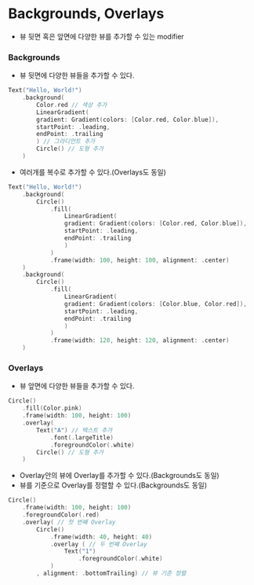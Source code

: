 # Backgrounds, Overlays
- 뷰 뒷면 혹은 앞면에 다양한 뷰를 추가할 수 있는 modifier

### Backgrounds
- 뷰 뒷면에 다양한 뷰들을 추가할 수 있다.
```swift
Text("Hello, World!")
    .background(
        Color.red // 색상 추가
        LinearGradient(
        gradient: Gradient(colors: [Color.red, Color.blue]),
        startPoint: .leading,
        endPoint: .trailing
        ) // 그라디언트 추가
        Circle() // 도형 추가
    )
```
- 여러개를 복수로 추가할 수 있다.(Overlays도 동일)
```swift
Text("Hello, World!")
    .background(
        Circle()
            .fill(
                LinearGradient(
                gradient: Gradient(colors: [Color.red, Color.blue]),
                startPoint: .leading,
                endPoint: .trailing
                )
            )
            .frame(width: 100, height: 100, alignment: .center)
    )
    .background(
        Circle()
            .fill(
                LinearGradient(
                gradient: Gradient(colors: [Color.blue, Color.red]),
                startPoint: .leading,
                endPoint: .trailing
                )
            )
            .frame(width: 120, height: 120, alignment: .center)
    )
```

### Overlays
- 뷰 앞면에 다양한 뷰들을 추가할 수 있다.
```swift
Circle()
    .fill(Color.pink)
    .frame(width: 100, height: 100)
    .overlay(
        Text("A") // 텍스트 추가
            .font(.largeTitle)
            .foregroundColor(.white)
        Circle() // 도형 추가
    )
```
- Overlay안의 뷰에 Overlay를 추가할 수 있다.(Backgrounds도 동일)
- 뷰를 기준으로 Overlay를 정렬할 수 있다.(Backgrounds도 동일)
```swift
Circle()
    .frame(width: 100, height: 100)
    .foregroundColor(.red)
    .overlay( // 첫 번째 Overlay
        Circle()
            .frame(width: 40, height: 40)
            .overlay ( // 두 번째 Overlay
                Text("1")
                    .foregroundColor(.white)
            )
        , alignment: .bottomTrailing) // 뷰 기준 정렬
```
